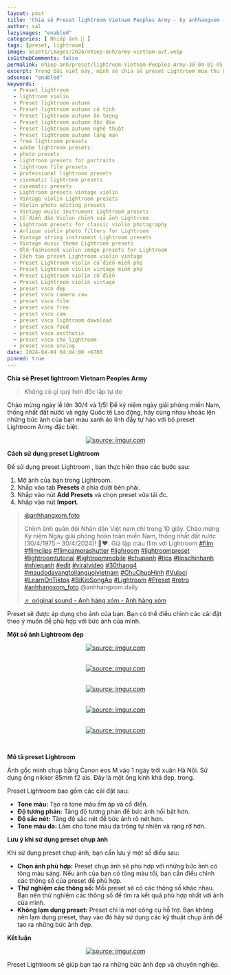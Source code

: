 ```yaml
---
layout: post
title: 'Chia sẻ Preset lightroom Vietnam Peoples Army - by anhhangxom (Mobile and PC)'
author: sal
lazyimages: "enabled"
categories: [ Nhiếp ảnh 📸 ]
tags: [preset, lightroom]
image: assets/images/2024/nhiep-anh/army-vietnam-avt.webp
isGithubComments: false
permalink: nhiep-anh/preset/lightroom-Vietnam-Peoples-Army-30-04-01-05
excerpt: Trong bài viết này, mình sẽ chia sẻ preset Lightroom mùa thu Hà Nội giúp bạn dễ dàng tạo ra những bức ảnh đẹp và chuyên nghiệp.
adsense: "enabled"
keywords:
  - Preset lightroom
  - lightroom violin
  - Preset lightroom autumn
  - Preset lightroom autumn cá tính
  - Preset lightroom autumn ấn tượng
  - Preset lightroom autumn độc đáo
  - Preset lightroom autumn nghệ thuật
  - Preset lightroom autumn lãng mạn
  - free lightroom presets
  - adobe lightroom presets
  - photo presets
  - lightroom presets for portraits
  - lightroom film presets
  - professional lightroom presets
  - cinematic lightroom presets
  - cinematic presets
  - Lightroom presets vintage violin
  - Vintage violin Lightroom presets
  - Violin photo editing presets
  - Vintage music instrument Lightroom presets
  - Cổ điển đàn Violon chỉnh sửa ảnh Lightroom
  - Lightroom presets for classic violin photography
  - Antique violin photo filters for Lightroom
  - Vintage string instrument Lightroom presets
  - Vintage music theme Lightroom presets
  - Old-fashioned violin image presets for Lightroom
  - Cách tạo preset Lightroom violin vintage
  - Preset Lightroom violin cổ điển miễn phí
  - Preset Lightroom violin vintage miễn phí
  - Preset Lightroom violin cổ điển
  - Preset Lightroom violin vintage
  - preset vsco đẹp
  - preset vsco camera raw
  - preset vsco film
  - preset vsco free
  - preset vsco cam
  - preset vsco lightroom download
  - preset vsco food
  - preset vsco aesthetic
  - preset vsco cho lightroom
  - preset vsco analog
date: 2024-04-04 04:04:00 +0700
pinned: true
---
```


**Chia sẻ Preset lightroom Vietnam Peoples Army**

<blockquote>Không có gì quý hơn độc lập tự do
</blockquote>

Chào mừng ngày lễ lớn 30/4 và 1/5! Để kỷ niệm ngày giải phóng miền Nam, thống nhất đất nước và ngày Quốc tế Lao động, hãy cùng nhau khoác lên những bức ảnh của bạn màu xanh áo lính đầy tự hào với bộ preset Lightroom Army đặc biệt.

<div class="content" style="text-align:center; ">
<a href="https://i.imgur.com/UpZ4cZq"><img loading="lazy" src="https://i.imgur.com/DGiEbYe.png" title="source: imgur.com" /></a></div>

**Cách sử dụng preset Lightroom**

 Để sử dụng preset Lightroom , bạn thực hiện theo các bước sau:

1.  Mở ảnh của bạn trong Lightroom.
2.  Nhấp vào tab **Presets** ở phía dưới bên phải.
3.  Nhấp vào nút **Add Presets** và chọn preset vừa tải đc.
4.  Nhấp vào nút **Import**.

<blockquote class="tiktok-embed" cite="https://www.tiktok.com/@anhhangxom.foto/video/7363510400094047508" data-video-id="7363510400094047508" data-embed-from="oembed" style="max-width:605px; min-width:325px;"> <section> <a target="_blank" title="@anhhangxom.foto" href="https://www.tiktok.com/@anhhangxom.foto?refer=embed">@anhhangxom.foto</a> <p>Chỉnh ảnh quân đội Nhân dân Việt nam chỉ trong 10 giây. Chào mừng Kỷ niệm Ngày giải phóng hoàn toàn miền Nam, thống nhất đất nước (30/4/1975 – 30/4/2024)! 🥰❤️. Giả lập màu flim với Lightroom <a title="film" target="_blank" href="https://www.tiktok.com/tag/film?refer=embed">#film</a> <a title="flimclips" target="_blank" href="https://www.tiktok.com/tag/flimclips?refer=embed">#flimclips</a> <a title="flimcamerashutter" target="_blank" href="https://www.tiktok.com/tag/flimcamerashutter?refer=embed">#flimcamerashutter</a> <a title="lighroom" target="_blank" href="https://www.tiktok.com/tag/lighroom?refer=embed">#lighroom</a> <a title="lightroompreset" target="_blank" href="https://www.tiktok.com/tag/lightroompreset?refer=embed">#lightroompreset</a> <a title="lightroomtutorial" target="_blank" href="https://www.tiktok.com/tag/lightroomtutorial?refer=embed">#lightroomtutorial</a> <a title="lightroommobile" target="_blank" href="https://www.tiktok.com/tag/lightroommobile?refer=embed">#lightroommobile</a> <a title="chupanh" target="_blank" href="https://www.tiktok.com/tag/chupanh?refer=embed">#chupanh</a> <a title="tips" target="_blank" href="https://www.tiktok.com/tag/tips?refer=embed">#tips</a> <a title="tipschinhanh" target="_blank" href="https://www.tiktok.com/tag/tipschinhanh?refer=embed">#tipschinhanh</a> <a title="nhiepanh" target="_blank" href="https://www.tiktok.com/tag/nhiepanh?refer=embed">#nhiepanh</a> <a title="edit" target="_blank" href="https://www.tiktok.com/tag/edit?refer=embed">#edit</a> <a title="viralvideo" target="_blank" href="https://www.tiktok.com/tag/viralvideo?refer=embed">#viralvideo</a> <a title="30thang4" target="_blank" href="https://www.tiktok.com/tag/30thang4?refer=embed">#30thang4</a> <a title="maudodavangtoilanguoivietnam" target="_blank" href="https://www.tiktok.com/tag/maudodavangtoilanguoivietnam?refer=embed">#maudodavangtoilanguoivietnam</a>  <a title="chuchuphinh" target="_blank" href="https://www.tiktok.com/tag/chuchuphinh?refer=embed">#ChuChupHinh</a> <a title="vulaci" target="_blank" href="https://www.tiktok.com/tag/vulaci?refer=embed">#Vulaci</a> <a title="learnontiktok" target="_blank" href="https://www.tiktok.com/tag/learnontiktok?refer=embed">#LearnOnTiktok</a> <a title="bikipsongao" target="_blank" href="https://www.tiktok.com/tag/bikipsongao?refer=embed">#BiKipSongAo</a> <a title="lightroom" target="_blank" href="https://www.tiktok.com/tag/lightroom?refer=embed">#Lightroom</a> <a title="preset" target="_blank" href="https://www.tiktok.com/tag/preset?refer=embed">#Preset</a> <a title="retro" target="_blank" href="https://www.tiktok.com/tag/retro?refer=embed">#retro</a> <a title="anhhangxom_foto" target="_blank" href="https://www.tiktok.com/tag/anhhangxom_foto?refer=embed">#anhhangxom_foto</a> @anhhangxom.daily </p> <a target="_blank" title="♬ original sound - Anh hàng xóm - Anh hàng xóm" href="https://www.tiktok.com/music/original-sound-Anh-hàng-xóm-7363510543061912337?refer=embed">♬ original sound - Anh hàng xóm - Anh hàng xóm</a> </section> </blockquote> <script async onerror="var a=document.createElement('script');a.src='https://iframely.net/files/tiktok-embed.js';document.body.appendChild(a);" src="https://www.tiktok.com/embed.js"></script>

Preset sẽ được áp dụng cho ảnh của bạn. Bạn có thể điều chỉnh các cài đặt theo ý muốn để phù hợp với bức ảnh của mình.

**Một số ảnh Lightroom đẹp**

<div class="content" style="text-align:center; ">
<a href="https://i.imgur.com/V1Dakkv"><img loading="lazy" src="https://i.imgur.com/uvHMO4H.png" title="source: imgur.com" /></a><p></p><br><a href="https://i.imgur.com/n1aJ50o"><img loading="lazy" src="https://i.imgur.com/yIw2gzW.png" title="source: imgur.com" /></a><p></p><br><a href="https://i.imgur.com/PUJtfYG"><img loading="lazy" src="https://i.imgur.com/YoFlWFm.png" title="source: imgur.com" /></a><p></p><br><a href="https://i.imgur.com/qHvr4Cb"><img loading="lazy" src="https://i.imgur.com/9AArhru.png" title="source: imgur.com" /></a><p></p><br><a href="https://i.imgur.com/DUfuILk"><img loading="lazy" src="https://i.imgur.com/EWc1fVE.png" title="source: imgur.com" /></a><p></p><br></div>

**Mô tả preset Lightroom**

Ảnh gốc mình chụp bằng Canon eos M vào 1 ngày trời xuân Hà Nội. Sử dụng ống nikkor 85mm f2 ais. Đây là một ống kính khá đẹp, trong.

Preset Lightroom  bao gồm các cài đặt sau:

*   **Tone màu:** Tạo ra tone màu ấm áp và cổ điển.
*   **Độ tương phản:** Tăng độ tương phản để bức ảnh nổi bật hơn.
*   **Độ sắc nét:** Tăng độ sắc nét để bức ảnh rõ nét hơn.
*   **Tone màu da:** Làm cho tone màu da trông tự nhiên và rạng rỡ hơn.

**Lưu ý khi sử dụng preset chụp ảnh**

Khi sử dụng preset chụp ảnh, bạn cần lưu ý một số điều sau:

*   **Chọn ảnh phù hợp:** Preset chụp ảnh sẽ phù hợp với những bức ảnh có tông màu sáng. Nếu ảnh của bạn có tông màu tối, bạn cần điều chỉnh các thông số của preset để phù hợp.
*   **Thử nghiệm các thông số:** Mỗi preset sẽ có các thông số khác nhau. Bạn nên thử nghiệm các thông số để tìm ra kết quả phù hợp nhất với ảnh của mình.
*   **Không lạm dụng preset:** Preset chỉ là một công cụ hỗ trợ. Bạn không nên lạm dụng preset, thay vào đó hãy sử dụng các kỹ thuật chụp ảnh để tạo ra những bức ảnh đẹp.

**Kết luận**

<div class="content" style="text-align:center; "><a href="https://i.imgur.com/WKcs6a3"><img loading="lazy" src="https://i.imgur.com/HtS3kUx.png" title="source: imgur.com" /></a></div>

Preset Lightroom  sẽ giúp bạn tạo ra những bức ảnh  đẹp và chuyên nghiệp.

<style>
table{border-collapse:collapse;border-spacing:0;margin:0 auto;width:700px}table td,table th{border:1px solid #ccc;padding:10px}table th{background-color:#f3f3f3}@media only screen and (max-width:700px){table{margin:0 10px;width:auto}}@media only screen and (max-width:480px){table td,table th{display:block;border-bottom:none}table tr:last-child td{border-bottom:1px solid #ccc}}
#resultIm{display:none;}
</style>
<div id="table-download"></div>
<script>
let linkDownload="https://anhhangxom.gumroad.com/l/cdcot";let h2=document.createElement("h2");h2.style.fontStyle="normal",h2.style.marginLeft="0",h2.style.marginRight="0",h2.style.textAlign="start";let strong=document.createElement("strong");strong.textContent="Tải về",h2.appendChild(strong);let p=document.createElement("p");p.style.textAlign="center";let em=document.createElement("em");em.textContent="(Nếu link tải kh\xf4ng hoạt động, c\xe1c bạn vui l\xf2ng comment b\xean dưới để được hỗ trợ sớm nhất)",p.appendChild(em);let table=document.createElement("table"),tr1=document.createElement("tr"),th1=document.createElement("th");th1.textContent="Upload";let td1=document.createElement("td");td1.textContent="AnhHangXom",tr1.appendChild(th1),tr1.appendChild(td1);let tr2=document.createElement("tr"),th2=document.createElement("th");th2.textContent="Tải về";let td2=document.createElement("td"),pResult=document.createElement("p");pResult.id="result";let aDownload=document.createElement("a");aDownload.href=linkDownload,aDownload.target="_blank",aDownload.classList.add("item-link","item-content","link","external"),aDownload.id="facebook",aDownload.textContent="Tải xuống",aDownload.onclick=function(t){getHrefOnclickAndRedirectWithLink(t)};let imgResultIm=document.createElement("img");imgResultIm.loading="lazy",imgResultIm.id="resultIm",imgResultIm.src="https://i.stack.imgur.com/SBv4T.gif",imgResultIm.alt="Computer man",imgResultIm.width="250",td2.appendChild(pResult),td2.appendChild(aDownload),td2.appendChild(imgResultIm),tr2.appendChild(th2),tr2.appendChild(td2);let tr3=document.createElement("tr"),th3=document.createElement("th");th3.textContent="Pass(Nếu có)";let td3=document.createElement("td");td3.textContent="anhhangxom.xyz",tr3.appendChild(th3),tr3.appendChild(td3),table.appendChild(tr1),table.appendChild(tr2),table.appendChild(tr3);let tableDownloadDiv=document.getElementById("table-download");tableDownloadDiv.appendChild(h2),tableDownloadDiv.appendChild(p),tableDownloadDiv.appendChild(table);
function redirect(){setInterval(myURL,5e3),document.getElementById("result").innerHTML="<b>🕵️ Đang tạo link tải. Bạn đợi tẹo nha ;)"}
function myURL(){document.location.href=linkDownload,toggleImage(),clearInterval(interval)}
function toggleImage() {document.getElementById("resultIm").style.display = "block";
}
</script>

